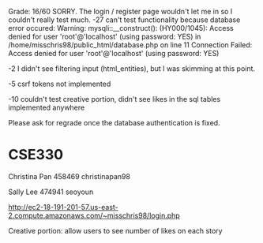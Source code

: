 Grade: 16/60
SORRY. The login / register page wouldn't let me in so I couldn't really test much.
-27 can't test functionality because database error occured: Warning: mysqli::__construct(): (HY000/1045): Access denied for user 'root'@'localhost' (using password: YES) in /home/misschris98/public_html/database.php on line 11 Connection Failed: Access denied for user 'root'@'localhost' (using password: YES)

-2 I didn't see filtering input (html_entities), but I was skimming at this point.

-5 csrf tokens not implemented

-10 couldn't test creative portion, didn't see likes in the sql tables implemented anywhere

Please ask for regrade once the database authentication is fixed. 


# CSE330
Christina Pan 458469 christinapan98

Sally Lee 474941 seoyoun

http://ec2-18-191-201-57.us-east-2.compute.amazonaws.com/~misschris98/login.php

Creative portion: allow users to see number of likes on each story
